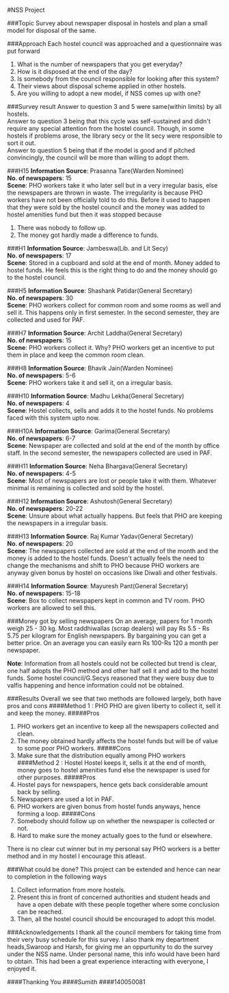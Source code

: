 #NSS Project

###Topic
Survey about newspaper disposal in hostels and plan a small model for disposal of the same.

###Approach
Each hostel council was approached and a questionnaire was put forward<br/>
1. What is the number of newspapers that you get everyday?<br/>
2. How is it disposed at the end of the day?<br/>
3. Is somebody from the council responsible for looking after this system?<br/>
4. Their views about disposal scheme applied in other hostels.<br/>
5. Are you willing to adopt a new model, if NSS comes up with one?

###Survey result
Answer to question 3 and 5 were same(within limits) by all hostels.<br/>
Answer to question 3 being that this cycle was self-sustained and didn't require any special attention from the hostel council. Though, in some hostels if problems arose, the library secy or the lit secy were responsible to sort it out.<br/>
Answer to question 5 being that if the model is good and if pitched convincingly, the council will be more than willing to adopt them.

###H15
**Information Source**: Prasanna Tare(Warden Nominee)<br/>
**No. of newspapers**: 15<br/>
**Scene**: PHO workers take it who later sell but in a very irregular basis, else the newspapers are thrown in waste. The irregularity is because PHO workers have not been officially told to do this. Before it used to happen that they were sold by the hostel council and the money was added to hostel amenities fund but then it was stopped because<br/>
1. There was nobody to follow up.<br/>
2. The money got hardly made a difference to funds.<br/>

###H1
**Information Source**: Jambeswa(Lib. and Lit Secy)<br/>
**No. of newspapers**: 17<br/>
**Scene**: Stored in a cupboard and sold at the end of month. Money added to hostel funds. He feels this is the right thing to do and the money should go to the hostel council.

###H5
**Information Source**: Shashank Patidar(General Secretary)<br/>
**No. of newspapers**: 30<br/>
**Scene**: PHO workers collect for common room and some rooms as well and sell it. This happens only in first semester. In the second semester, they are collected and used for PAF.

###H7
**Information Source**: Archit Laddha(General Secretary)<br/>
**No. of newspapers**: 15<br/>
**Scene**: PHO workers collect it. Why? PHO workers get an incentive to put them in place and keep the common room clean.

###H8
**Information Source**: Bhavik Jain(Warden Nominee)<br/>
**No. of newspapers**: 5-6<br/>
**Scene**: PHO workers take it and sell it, on a irregular basis. 

###H10
**Information Source**: Madhu Lekha(General Secretary)<br/>
**No. of newspapers**: 4<br/>
**Scene**: Hostel collects, sells and adds it to the hostel funds. No problems faced with this system upto now.

###H10A
**Information Source**: Garima(General Secretary)<br/>
**No. of newspapers**: 6-7<br/>
**Scene**: Newspaper are collected and sold at the end of the month by office staff. In the second semester, the newspapers collected are used in PAF.

###H11
**Information Source**: Neha Bhargava(General Secretary)<br/>
**No. of newspapers**: 4-5<br/>
**Scene**: Most of newspapers are lost or people take it with them. Whatever minimal is remaining is collected and sold by the hostel.

###H12
**Information Source**: Ashutosh(General Secretary)<br/>
**No. of newspapers**: 20-22<br/>
**Scene**: Unsure about what actually happens. But feels that PHO are keeping the newspapers in a irregular basis.

###H13
**Information Source**: Raj Kumar Yadav(General Secretary)<br/>
**No. of newspapers**: 20<br/>
**Scene**: The newspapers collected are sold at the end of the month and the money is added to the hostel funds. Doesn't actually feels the need to change the mechanisms and shift to PHO because PHO workers are anyway given bonus by hostel on occasions like Diwali and other festivals.

###H14
**Information Source**: Mayuresh Pant(General Secretary)<br/>
**No. of newspapers**: 15-18<br/>
**Scene**: Box to collect newspapers kept in common and TV room. PHO workers are allowed to sell this.

###Money got by selling newspapers
On an average, papers for 1 month weigh 25 - 30 kg. Most raddhiwallas (scrap dealers) will pay Rs 5.5 - Rs 5.75 per kilogram for English newspapers. By bargaining you can get a better price. On an average you can easily earn Rs 100-Rs 120 a month per newspaper.

**Note**: Information from all hostels could not be collected but trend is clear, one half adopts the PHO method and other half sell it and add to the hostel funds. Some hostel council/G.Secys reasoned that they were busy due to valfis happening and hence information could not be obtained.

###Results
Overall we see that two methods are followed largely, both have pros and cons
####Method 1 : PHO
PHO are given liberty to collect it, sell it and keep the money.
#####Pros
1. PHO workers get an incentive to keep all the newspapers collected and clean.<br/>
2. The money obtained hardly affects the hostel funds but will be of value to some poor PHO workers.
#####Cons
1. Make sure that the distribution equally among PHO workers
####Method 2 : Hostel 
Hostel keeps it, sells it at the end of month, money goes to hostel amenities fund else the newspaper is used for other purposes.
#####Pros
1. Hostel pays for newspapers, hence gets back considerable amount back by selling.<br/>
2. Newspapers are used a lot in PAF.<br/>
3. PHO workers are given bonus from hostel funds anyways, hence forming a loop.
#####Cons
1. Somebody should follow up on whether the newspaper is collected or not.<br/>
2. Hard to make sure the money actually goes to the fund or elsewhere.

There is no clear cut winner but in my personal say PHO workers is a better method and in my hostel I encourage this atleast. 

###What could be done?
This project can be extended and hence can near to completion in the following ways<br/>
1. Collect information from more hostels.<br/>
2. Present this in front of concerned authorities and student heads and have a open debate with these people together where some conclusion can be reached.<br/>
3. Then, all the hostel council should be encouraged to adopt this model.

###Acknowledgements
I thank all the council members for taking time from their very busy schedule for this survey. I also thank my department heads,Swaroop and Harsh, for giving me an oppurtunity to do the survey under the NSS name. Under personal name, this info would have been hard to obtain. This had been a great experience interacting with everyone, I enjoyed it. 

####Thanking You
####Sumith
####140050081